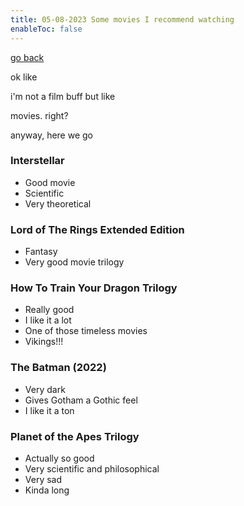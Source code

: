 ```yaml
---
title: 05-08-2023 Some movies I recommend watching
enableToc: false
---
```


[go back](Articles.md)

ok like

i'm not a film buff but like

movies. right?

anyway, here we go

### Interstellar
- Good movie
- Scientific
- Very theoretical

### Lord of The Rings Extended Edition
- Fantasy
- Very good movie trilogy

### How To Train Your Dragon Trilogy
- Really good
- I like it a lot
- One of those timeless movies
- Vikings!!!

### The Batman (2022)
- Very dark
- Gives Gotham a Gothic feel
- I like it a ton

### Planet of the Apes Trilogy
- Actually so good
- Very scientific and philosophical
- Very sad
- Kinda long